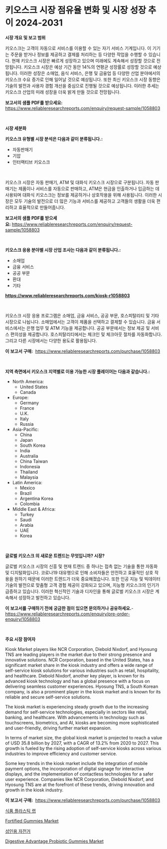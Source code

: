 <p><h1>키오스크 시장 점유율 변화 및 시장 성장 추이 2024-2031</h1></p><p><strong>시장 개요 및 보고 범위</strong></p>
<p><p>키오스크는 고객이 자동으로 서비스를 이용할 수 있는 자기 서비스 기계입니다. 이 기기는 주문을 받거나 정보를 제공하고 결제를 처리하는 등 다양한 작업을 수행할 수 있습니다. 현재 키오스크 시장은 빠르게 성장하고 있으며 미래에도 계속해서 성장할 것으로 전망됩니다. 키오스크 시장은 예상 기간 동안 14%의 연평균 성장률로 성장할 것으로 예상됩니다. 이러한 성장은 소매업, 음식 서비스, 은행 및 금융업 등 다양한 산업 분야에서의 키오스크 수요 증가로 인해 일어날 것으로 예상됩니다. 또한 최신 키오스크 시장 동향은 기술의 발전과 사용자 경험 개선을 중심으로 진행될 것으로 예상됩니다. 이러한 추세는 키오스크 산업의 미래 성장을 더욱 밝게 만들 것으로 전망됩니다.</p></p>
<p><strong>보고서의 샘플 PDF를 받으세요:</strong> <a href="https://www.reliableresearchreports.com/enquiry/request-sample/1058803">https://www.reliableresearchreports.com/enquiry/request-sample/1058803</a></p>
<p>&nbsp;</p>
<p><strong>시장 세분화</strong></p>
<p><strong>키오스크 유형별 시장 분석은 다음과 같이 분류됩니다.:</strong></p>
<p><ul><li>자동판매기</li><li>기압</li><li>인터랙티브 키오스크</li></ul></p>
<p>&nbsp;</p>
<p><p>키오스크 시장은 자동 판매기, ATM 및 대화식 키오스크 시장으로 구분됩니다. 자동 판매기는 제품이나 서비스를 자동으로 판매하고, ATM은 현금을 인출하거나 입금하는 데 사용되며 대화식 키오스크는 정보를 제공하거나 상호작용을 위해 사용됩니다. 이러한 시장은 모두 기술의 발전으로 더 많은 기능과 서비스를 제공하고 고객들의 생활을 더욱 편리하고 효율적으로 만들어줍니다.</p></p>
<p><strong>보고서의 샘플 PDF를 받으세요:</strong>&nbsp;<a href="https://www.reliableresearchreports.com/enquiry/request-sample/1058803">https://www.reliableresearchreports.com/enquiry/request-sample/1058803</a></p>
<p>&nbsp;</p>
<p><strong> 키오스크 응용 분야별 시장 산업 조사는 다음과 같이 분류됩니다.:</strong></p>
<p><ul><li>소매업</li><li>금융 서비스</li><li>공공 부문</li><li>환대</li><li>기타</li></ul></p>
<p><strong><a href="https://www.reliableresearchreports.com/kiosk-r1058803">https://www.reliableresearchreports.com/kiosk-r1058803</a></strong></p>
<p>&nbsp;</p>
<p><p>키오스크 시장 응용 프로그램은 소매업, 금융 서비스, 공공 부문, 호스피탈리티 및 기타 시장으로 나뉩니다. 소매업에서는 고객이 제품을 선택하고 결제할 수 있습니다. 금융 서비스에서는 은행 업무 및 ATM 기능을 제공합니다. 공공 부문에서는 정보 제공 및 서비스 편의성을 제공합니다. 호스피탈리티에서는 체크인 및 체크아웃 절차를 자동화합니다. 그리고 다른 시장에서는 다양한 용도로 활용됩니다.</p></p>
<p><strong>이 보고서 구매:</strong>&nbsp; <a href="https://www.reliableresearchreports.com/purchase/1058803">https://www.reliableresearchreports.com/purchase/1058803</a></p>
<p>&nbsp;</p>
<p><strong>지역 측면에서 키오스크 지역별로 이용 가능한 시장 플레이어는 다음과 같습니다.:</strong></p>
<p><ul>
    <li>
        North America:
        <ul>
            <li>United States</li>
            <li>Canada</li>
        </ul>
    </li>
    <li>
        Europe:
        <ul>
            <li>Germany</li>
            <li>France</li>
            <li>U.K.</li>
            <li>Italy</li>
            <li>Russia</li>
        </ul>
    </li>
    <li>
        Asia-Pacific:
        <ul>
            <li>China</li>
            <li>Japan</li>
            <li>South Korea</li>
            <li>India</li>
            <li>Australia</li>
            <li>China Taiwan</li>
            <li>Indonesia</li>
            <li>Thailand</li>
            <li>Malaysia</li>
        </ul>
    </li>
    <li>
        Latin America:
        <ul>
            <li>Mexico</li>
            <li>Brazil</li>
            <li>Argentina Korea</li>
            <li>Colombia</li>
        </ul>
    </li>
    <li>
        Middle East & Africa:
        <ul>
            <li>Turkey</li>
            <li>Saudi</li>
            <li>Arabia</li>
            <li>UAE</li>
            <li>Korea</li>
        </ul>
    </li>
    </ul></p>
<p>&nbsp;</p>
<p><strong>글로벌 키오스크 의 새로운 트렌드는 무엇입니까? 시장?</strong></p>
<p><p>글로벌 키오스크 시장의 신흥 및 현재 트렌드 중 하나는 접촉 없는 기술을 통한 자동화 및 디지털화입니다. 코로나19 대유행으로 인해 소비자들은 안전하고 효율적인 상호 작용을 원하기 때문에 이러한 트렌드가 더욱 중요해졌습니다. 또한 인공 지능 및 빅데이터 기술의 발전으로 맞춤형 고객 경험 제공이 강화되고 있으며, 지능형 키오스크의 인기가 급증하고 있습니다. 이러한 혁신적인 기술과 디자인을 통해 글로벌 키오스크 시장은 계속해서 성장하고 발전하고 있습니다.</p></p>
<p><strong>이 보고서를 구매하기 전에 궁금한 점이 있으면 문의하거나 공유하세요.</strong>- <a href="https://www.reliableresearchreports.com/enquiry/pre-order-enquiry/1058803">https://www.reliableresearchreports.com/enquiry/pre-order-enquiry/1058803</a></p>
<p>&nbsp;</p>
<p><strong>주요 시장 참여자</strong></p>
<p><p>Kiosk Market players like NCR Corporation, Diebold Nixdorf, and Hyosung TNS are leading players in the market due to their strong presence and innovative solutions. NCR Corporation, based in the United States, has a significant market share in the kiosk industry and offers a wide range of self-service kiosk solutions for various industries such as retail, hospitality, and healthcare. Diebold Nixdorf, another key player, is known for its advanced kiosk technology and has a global presence with a focus on delivering seamless customer experiences. Hyosung TNS, a South Korean company, is also a prominent player in the kiosk market and is known for its reliable and secure self-service solutions.</p><p>The kiosk market is experiencing steady growth due to the increasing demand for self-service technologies, especially in sectors like retail, banking, and healthcare. With advancements in technology such as touchscreens, biometrics, and AI, kiosks are becoming more sophisticated and user-friendly, driving further market expansion.</p><p>In terms of market size, the global kiosk market is projected to reach a value of USD 35.8 billion by 2027, with a CAGR of 13.2% from 2020 to 2027. This growth is fueled by the rising adoption of self-service kiosks across various industries to improve efficiency and customer service.</p><p>Some key trends in the kiosk market include the integration of mobile payment options, the incorporation of digital signage for interactive displays, and the implementation of contactless technologies for a safer user experience. Companies like NCR Corporation, Diebold Nixdorf, and Hyosung TNS are at the forefront of these trends, driving innovation and growth in the kiosk industry.</p></p>
<p><strong>이 보고서 구매:</strong>&nbsp;&nbsp;<a href="https://www.reliableresearchreports.com/purchase/1058803">https://www.reliableresearchreports.com/purchase/1058803</a></p>
<p><p><a href="https://medium.com/@piperhickle1/%EC%8B%9D%ED%92%88-%ED%94%8C%EB%9D%BC%EC%8A%A4%ED%8B%B1%EB%9E%A9-%EC%8B%9C%EC%9E%A5-%EC%A0%90%EC%9C%A0%EC%9C%A8-%EB%B3%80%ED%99%94-%EB%B0%8F-%EC%8B%9C%EC%9E%A5-%EC%84%B1%EC%9E%A5-%ED%8A%B8%EB%A0%8C%EB%93%9C-2024%EB%85%84-2031%EB%85%84-02944f4cdd39">식품 플라스틱 랩</a></p><p><a href="https://www.linkedin.com/pulse/fortified-gummies-market-insight-trends-growth-forecasted-from-axfzf?trackingId=AbUhr23RqBcVvYChd6%2Fz0A%3D%3D">Fortified Gummies Market</a></p><p><a href="https://medium.com/@agustinfeil/%EC%84%B1%EC%9D%B8-%EC%9E%90%EC%A0%84%EA%B1%B0-%EC%8B%9C%EC%9E%A5-%EA%B7%9C%EB%AA%A8%EC%99%80-%EC%8B%9C%EC%9E%A5-%EB%8F%99%ED%96%A5-%EC%99%84%EB%B2%BD%ED%95%9C-%EC%82%B0%EC%97%85-%EA%B0%9C%EC%9A%94-2024%EB%85%84%EB%B6%80%ED%84%B0-2031%EB%85%84%EA%B9%8C%EC%A7%80-68ab22b461c1">성인용 자전거</a></p><p><a href="https://www.linkedin.com/pulse/digestive-advantage-probiotic-gummies-market-insights-cagr-trends-folof?trackingId=9WRf0alPOYc3T60zYphm7w%3D%3D">Digestive Advantage Probiotic Gummies Market</a></p></p>